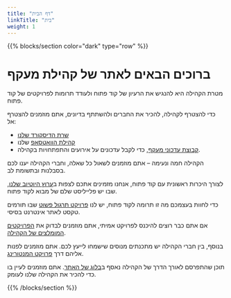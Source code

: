 ```yaml
---
title: "דף הבית"
linkTitle: "בית"
weight: 1
---
```


{{% blocks/section color="dark" type="row" %}}

# ברוכים הבאים לאתר של קהילת מעקף

מטרת הקהילה היא להנגיש את הרעיון של קוד פתוח ולעודד תרומות לפרויקטים של קוד פתוח.

כדי להצטרף לקהילה, להכיר את החברים ולהשתתף בדיונים, אתם מוזמנים להצטרף אל:
- <a href="https://discord.com/invite/a2VyCjRk2M" target="_blank">שרת הדיסקורד שלנו</a>  
- <a href="https://chat.whatsapp.com/LTZKuKyKw7DHppVrDXWv8h" target="_blank">קהילת הוואטסאפ</a> שלנו  
- <a href="https://chat.whatsapp.com/CCFkZwKn3oD8kJoRLms7ts" target="_blank">קבוצת עדכוני מעקף</a>, כדי לקבל עדכונים על אירועים והתפתחויות בקהילה.

הקהילה חמה ונעימה – אתם מוזמנים לשאול כל שאלה, וחברי הקהילה יענו לכם בסבלנות ובתשומת לב.

לצורך היכרות ראשונית עם קוד פתוח, אנחנו מזמינים אתכם לצפות ב<a href="https://www.youtube.com/playlist?list=YOUR_PLAYLIST_ID" target="_blank">ערוץ היוטיוב שלנו</a>, שבו יש פלייליסט שלם של מבוא לקוד פתוח.

כדי לחוות בעצמכם מה זו תרומה לקוד פתוח, יש לנו <a href="LINK_TO_PRACTICE_PROJECT" target="_blank">פרויקט תרגול פשוט</a> שבו תורמים טקסט לאתר אינטרנט בסיסי.

אם אתם כבר רוצים להיכנס לפרויקט אמיתי, אתם מוזמנים לבדוק את <a href="LINK_TO_FEATURED_PROJECTS" target="_blank">הפרויקטים המומלצים של הקהילה</a>.

בנוסף, בין חברי הקהילה יש מתכנתים מנוסים שישמחו לייעץ לכם. אתם מוזמנים לפנות אליהם דרך <a href="LINK_TO_MENTORING_PROJECT" target="_blank">פרויקט המנטורינג</a>.

תוכן שהתפרסם לאורך הדרך של הקהילה נאסף ב<a href="/blog" target="_blank">בלוג של האתר</a>. אתם מוזמנים לעיין בו כדי להכיר את הקהילה שלנו לעומק.

{{% /blocks/section %}}
